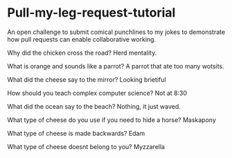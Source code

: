 # Pull-my-leg-request-tutorial
An open challenge to submit comical punchlines to my jokes to demonstrate how pull requests can enable collaborative working.

Why did the chicken cross the road?
Herd mentality.

What is orange and sounds like a parrot?
A parrot that ate too many wotsits.

What did the cheese say to the mirror?
Looking brietiful

How should you teach complex computer science?
Not at 8:30

What did the ocean say to the beach?
Nothing, it just waved.

What type of cheese do you use if you need to hide a horse?
Maskapony

What type of cheese is made backwards?
Edam

What type of cheese doesnt belong to you?
Myzzarella
